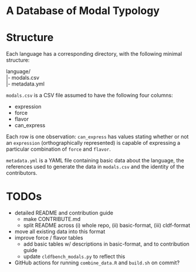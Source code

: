 # A Database of Modal Typology

# Structure

Each language has a corresponding directory, with the following minimal structure:

language/  
|- modals.csv  
|- metadata.yml

`modals.csv` is a CSV file assumed to have the following four columns:
* expression
* force
* flavor
* can_express

Each row is one observation: `can_express` has values stating whether or not an `expression` (orthographically represented) is capable of expressing a particular combination of `force` and `flavor`.

`metadata.yml` is a YAML file containing basic data about the language, the references used to generate the data in `modals.csv` and the identity of the contributors.

# TODOs

* detailed README and contribution guide
    - make CONTRIBUTE.md
    - split README across (i) whole repo, (ii) basic-format, (iii) cldf-format
* move all existing data into this format
* improve force / flavor tables
    - add basic tables w/ descriptions in basic-format, and to contribution guide
    - update `cldfbench_modals.py` to reflect this
* GitHub actions for running `combine_data.R` and `build.sh` on commit?